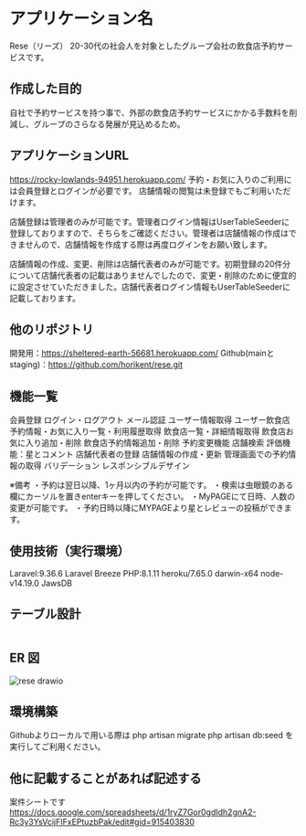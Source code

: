 # アプリケーション名
Rese（リーズ）
20-30代の社会人を対象としたグループ会社の飲食店予約サービスです。
<img src="image/Rese_LP.png" alt="">

## 作成した目的
自社で予約サービスを持つ事で、外部の飲食店予約サービスにかかる手数料を削減し、グループのさらなる発展が見込めるため。

## アプリケーションURL
https://rocky-lowlands-94951.herokuapp.com/
予約・お気に入りのご利用には会員登録とログインが必要です。
店舗情報の閲覧は未登録でもご利用いただけます。

店舗登録は管理者のみが可能です。管理者ログイン情報はUserTableSeederに登録しておりますので、そちらをご確認ください。管理者は店舗情報の作成はできませんので、店舗情報を作成する際は再度ログインをお願い致します。

店舗情報の作成、変更、削除は店舗代表者のみが可能です。初期登録の20件分について店舗代表者の記載はありませんでしたので、変更・削除のために便宜的に設定させていただきました。店舗代表者ログイン情報もUserTableSeederに記載しております。

## 他のリポジトリ
開発用：https://sheltered-earth-56681.herokuapp.com/
Github(mainとstaging)：https://github.com/horikent/rese.git

## 機能一覧
会員登録
ログイン・ログアウト
メール認証
ユーザー情報取得
ユーザー飲食店予約情報・お気に入り一覧・利用履歴取得
飲食店一覧・詳細情報取得
飲食店お気に入り追加・削除
飲食店予約情報追加・削除
予約変更機能
店舗検索
評価機能：星とコメント
店舗代表者の登録
店舗情報の作成・更新
管理画面での予約情報の取得
バリデーション
レスポンシブルデザイン

※備考
・予約は翌日以降、1ヶ月以内の予約が可能です。
・検索は虫眼鏡のある欄にカーソルを置きenterキーを押してください。
・MyPAGEにて日時、人数の変更が可能です。
・予約日時以降にMYPAGEより星とレビューの投稿ができます。

## 使用技術（実行環境）
Laravel:9.36.6
Laravel Breeze
PHP:8.1.11 
heroku/7.65.0 darwin-x64 node-v14.19.0
JawsDB

## テーブル設計
<img src="img/table_design.png" alt=""> 

## ER 図
![rese drawio](https://user-images.githubusercontent.com/108177644/202149128-0f4f9219-0ba0-4ea0-9f71-b1713ce4a9e7.png)

## 環境構築
Githubよりローカルで用いる際は
php artisan migrate
php artisan db:seed
を実行してご利用ください。

## 他に記載することがあれば記述する
案件シートです
https://docs.google.com/spreadsheets/d/1ryZ7Gor0gdIdh2gnA2-Rc3y3YsVcijFIFxEPtuzbPak/edit#gid=915403830
